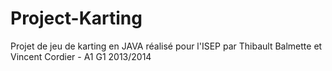 Project-Karting
===============
Projet de jeu de karting en JAVA réalisé pour l'ISEP par Thibault Balmette et Vincent Cordier - A1 G1 2013/2014
